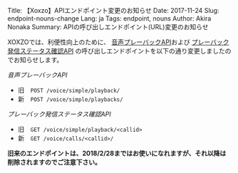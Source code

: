 Title: 【Xoxzo】APIエンドポイント変更のお知らせ
Date: 2017-11-24 
Slug: endpoint-nouns-change
Lang: ja
Tags: endpoint, nouns
Author: Akira Nonaka
Summary: APIの呼び出しエンドポイント(URL)変更のお知らせ

XOXZOでは、利便性向上のために、
[音声プレーバックAPI](http://docs.xoxzo.com/ja/voice.html#simple-playback-api)および
[プレーバック発信ステータス確認API](http://docs.xoxzo.com/ja/voice.html#checking-call-status)
の呼び出しエンドポイントを以下の通り変更しましたのでお知らせします。

*音声プレーバックAPI*

* 旧　`POST /voice/simple/playback/`
* 新　`POST /voice/simple/playbacks/`

*プレーバック発信ステータス確認API*

* 旧　`GET /voice/simple/playback/<callid>`
* 新　`GET /voice/calls/<callid>/`

**旧来のエンドポイントは、2018/2/28まではお使いになれますが、それ以降は削除されますのでご注意下さい。**
